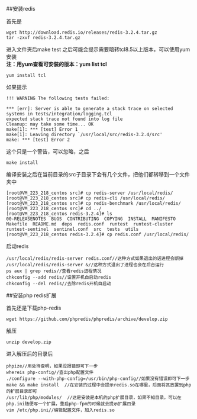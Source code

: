 ##安装redis

首先是
	
	wget http://download.redis.io/releases/redis-3.2.4.tar.gz
	tar -zxvf redis-3.2.4.tar.gz
进入文件夹后make test
之后可能会提示需要暗转tcl8.5以上版本，可以使用yum安装  
**注：用yum查看可安装的版本：yum list tcl**

	yum install tcl

如果提示  

	!!! WARNING The following tests failed:
	
	*** [err]: Server is able to generate a stack trace on selected systems in tests/integration/logging.tcl
	expected stack trace not found into log file
	Cleanup: may take some time... OK
	make[1]: *** [test] Error 1
	make[1]: Leaving directory `/usr/local/src/redis-3.2.4/src'
	make: *** [test] Error 2

这个只是一个警告，可以忽略，之后
 
	make install

编译安装之后在当前目录的src子目录下会有几个文件，把他们都转移到一个文件夹中
	
	[root@VM_223_218_centos src]# cp redis-server /usr/local/redis/
	[root@VM_223_218_centos src]# cp redis-cli /usr/local/redis/
	[root@VM_223_218_centos src]# cp redis-benchmark /usr/local/redis/
	[root@VM_223_218_centos src]# cd ../
	[root@VM_223_218_centos redis-3.2.4]# ls
	00-RELEASENOTES  BUGS  CONTRIBUTING  COPYING  INSTALL  MANIFESTO  Makefile  README.md  deps  redis.conf  runtest  runtest-cluster  runtest-sentinel  sentinel.conf  src  tests  utils
	[root@VM_223_218_centos redis-3.2.4]# cp redis.conf /usr/local/redis/  

启动redis  
	
	/usr/local/redis/redis-server redis.conf//这种方式如果退出的话进程会断掉
	/usr/local/redis/redis-server &//这种方式退出了进程也会在后台运行
	ps aux | grep redis//查看redis进程情况
	chkconfig --add redis//设置开机自启动redis
	chkconfig --del redis//去除redis开机自启动


##安装php redis扩展

首先还是下载php-redis

	wget https://github.com/phpredis/phpredis/archive/develop.zip
解压  
  
	unzip develop.zip

进入解压后的目录后  

	phpize//用处待查明，如果没报错即可下一步
	whereis php-config//查出php配置文件
	./configure --with-php-config=/usr/bin/php-config//如果没有错误即可下一步
	make && make install  //在安装的过程中会提示redis.so在哪里，后面将其放置到php的扩展目录即可  
	/usr/lib/php/modules/  //这是安装是本机的php扩展目录，如果不知目录，可以在php.ini随便写一个扩展，重启php-fpm的时候就会提示扩展目录
	vim /etc/php.ini//编辑配置文件，加入redis.so
